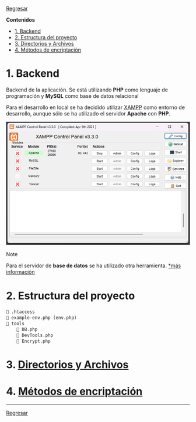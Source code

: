[XAMPP imagen]: ../assets/xampp.png

[XAMPP]: https://www.apachefriends.org/es/index.html

[Regresar](../README.md)

**Contenidos**

- [1. Backend](#1-backend)
- [2. Estructura del proyecto](#2-estructura-del-proyecto)
- [3. Directorios y Archivos](#3-directorios-y-archivos)
- [4. Métodos de encriptación](#4-métodos-de-encriptación)


# 1. Backend
Backend de la aplicación. Se está utilizando **PHP** como lenguaje de programación y **MySQL** como base de datos relacional

Para el desarrollo en local se ha decidido utilizar [XAMPP] como entorno de desarrollo, aunque sólo se ha utilizado el servidor **Apache** con **PHP**.

![XAMPP imagen]

> [!NOTE]
> Para el servidor de **base de datos** se ha utilizado otra herramienta. [*más información](../db/README.md)


# 2. Estructura del proyecto

```text
📄 .htaccess
📄 example-env.php (env.php)
📁 tools
    📄 DB.php
    📄 DevTools.php
    📄 Encrypt.php
```


# 3. [Directorios y Archivos](directories-files.md)

# 4. [Métodos de encriptación](encryption-methods.md)

---

[Regresar](../README.md)

